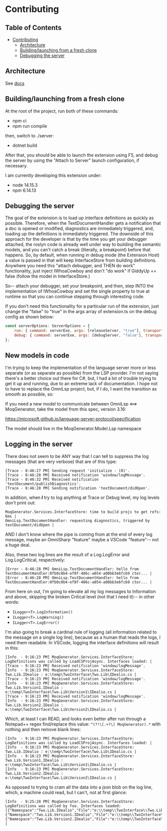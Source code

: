 # Contributing

## Table of Contents
- [Contributing](#contributing)
  - [Architecture](#architecture)
  - [Building/launching from a fresh clone](#buildinglaunching-from-a-fresh-clone)
  - [Debugging the server](#debugging-the-server)
## Architecture

See [docs](./docs/readme.md)

## Building/launching from a fresh clone

At the root of the project, run both of these commands:
- npm ci
- npm run compile

then, switch to ./server:
- dotnet build

After that, you should be able to launch the extension using F5, and debug the server by using the "Attach to Server" launch configuration, if necessary.

I am currently developing this extension under:
- node 14.15.3
- npm 6.14.13

## Debugging the server

The goal of the extension is to load up interface definitions as quickly as possible. Therefore, when the TextDocumentHandler gets a notification that a doc is opened or modified, diagnostics are immediately triggered, and, loading up the definitions is immediately triggered. The downside of this approach for the developer is that by the time you get your debugger attached, the roslyn code is already well under way to building the semantic models, and you can't catch a break (literally, a breakpoint) before that happens. So, by default, when running in debug mode (the Extension Host) a value is passed in that will keep InterfaceStore from building definitions. Anywhere you need this "attach debugger, and THEN do work" functionality, just inject IWhoaCowboy and don't "do work" if GiddyUp == false (follow the model in InterfaceStore.)

So-- attach your debugger, set your breakpoint, and then, step INTO the implementation of IWhoaCowboy and set the single property to true at runtime so that you can continue stepping through interesting code.

If you don't need this functionality for a particular run of the extension, just change the "false" to "true" in the args array of extension.ts on the debug config as shown below:

```javascript
const serverOptions: ServerOptions = {
    run: { command: serverExe, args: [releaseServer, "true"], transport: TransportKind.pipe },
    debug: { command: serverExe, args: [debugServer, "false"], transport: TransportKind.pipe, runtime: "" }
};
```

## New models in code

I'm trying to keep the implementation of the language server more or less separate (or as separate as possible) from the LSP provider. I'm not saying there's a better choice out there for C#, but, I had a lot of trouble trying to get it up and running, due to an extreme lack of documentation. I hope not to have to replace the OmniLsp project, but, if I do, I want the transition as smooth as possible, so:

If you need a new model to communicate between OmniLsp <==> MoqGenerator, take the model from this spec, version 3.16:

https://microsoft.github.io/language-server-protocol/specification

The model should live in the MoqGenerator.Model.Lsp namespace

## Logging in the server

There does not seem to be ANY way that I can tell to suppress the log messages (that are very verbose) that are of this type:

```
[Trace - 8:46:27 PM] Sending request 'initialize - (0)'.
[Trace - 8:46:28 PM] Received notification 'window/logMessage'.
[Trace - 8:46:32 PM] Received notification 'textDocument/publishDiagnostics'.
[Trace - 8:46:28 PM] Sending notification 'textDocument/didOpen'.
```

In addition, when _**I**_ try to log anything at Trace or Debug level, my log levels don't print out:

```
MoqGenerator.Services.InterfaceStore: time to build projs to get refs: 6ms | 
OmniLsp.TextDocumentHandler: requesting diagnostics, triggered by textDocument/didOpen | 
```

AND I don't know where the pipe is coming from at the end of every log message, maybe an OmniSharp "feature" maybe a VSCode "feature"-- not a huge deal.

Also, these two log lines are the result of a Log.LogError and Log.LogCritical, respectively:
```
[Error - 8:46:28 PM] OmniLsp.TextDocumentHandler: hello from TextDocumentHandler:0fb0c0b4-ef8f-406c-a054-a00bb3e6fcb9 ctor... | 
[Error - 8:46:28 PM] OmniLsp.TextDocumentHandler: hello from TextDocumentHandler:0fb0c0b4-ef8f-406c-a054-a00bb3e6fcb9 ctor... | 
```
From here on out, I'm going to elevate all my log messages to Information and above, skipping the broken Critical level (not that I need it)-- in other words:
- `ILogger<T>.LogInformation()`
- `ILogger<T>.LogWarning()`
- `ILogger<T>.LogError()`

I'm also going to break a cardinal rule of logging (all information related to the message on a single log line), because as a human that reads the logs, I need them readable. In VSCode, logging the interface definitions will result in this:

```
[Info  - 9:16:23 PM] MoqGenerator.Services.InterfaceStore: LogDefinitions was called by LoadCSProjAsync. Interfaces loaded: | 
[Trace - 9:16:23 PM] Received notification 'window/logMessage'.
[Info  - 9:16:23 PM] MoqGenerator.Services.InterfaceStore: 				Two.Lib.IDealio : e:\temp\TwoInterface\Two.Lib\IDealio.cs | 
[Trace - 9:16:23 PM] Received notification 'window/logMessage'.
[Info  - 9:16:23 PM] MoqGenerator.Services.InterfaceStore: 				Two.Lib.Version1.IDealio : e:\temp\TwoInterface\Two.Lib\Version1\IDealio.cs | 
[Trace - 9:16:23 PM] Received notification 'window/logMessage'.
[Info  - 9:16:23 PM] MoqGenerator.Services.InterfaceStore: 				Two.Lib.Version2.IDealio : e:\temp\TwoInterface\Two.Lib\Version2\IDealio.cs | 
```

Which, at least I can READ, and looks even better after run through a Notepad++ regex find/replace this value: `^(?!\[.+?\] MoqGenerator).*` with nothing and then remove blank lines:

```
[Info  - 9:16:23 PM] MoqGenerator.Services.InterfaceStore: LogDefinitions was called by LoadCSProjAsync. Interfaces loaded: | 
[Info  - 9:16:23 PM] MoqGenerator.Services.InterfaceStore: 				Two.Lib.IDealio : e:\temp\TwoInterface\Two.Lib\IDealio.cs | 
[Info  - 9:16:23 PM] MoqGenerator.Services.InterfaceStore: 				Two.Lib.Version1.IDealio : e:\temp\TwoInterface\Two.Lib\Version1\IDealio.cs | 
[Info  - 9:16:23 PM] MoqGenerator.Services.InterfaceStore: 				Two.Lib.Version2.IDealio : e:\temp\TwoInterface\Two.Lib\Version2\IDealio.cs | 
```

As opposed to trying to cram all the data into a json blob on the log line, which, a machine could read, but I can't, not at first glance:
```
[Info  - 9:25:28 PM] MoqGenerator.Services.InterfaceStore: LogDefinitions was called by foo. Interfaces loaded: [{"Namespace":"Two.Lib.IDealio","File":"e:\\temp\\TwoInterface\\Two.Lib\\IDealio.cs"},{"Namespace":"Two.Lib.Version1.IDealio","File":"e:\\temp\\TwoInterface\\Two.Lib\\Version1\\IDealio.cs"},{"Namespace":"Two.Lib.Version2.IDealio","File":"e:\\temp\\TwoInterface\\Two.Lib\\Version2\\IDealio.cs"}] | 
```